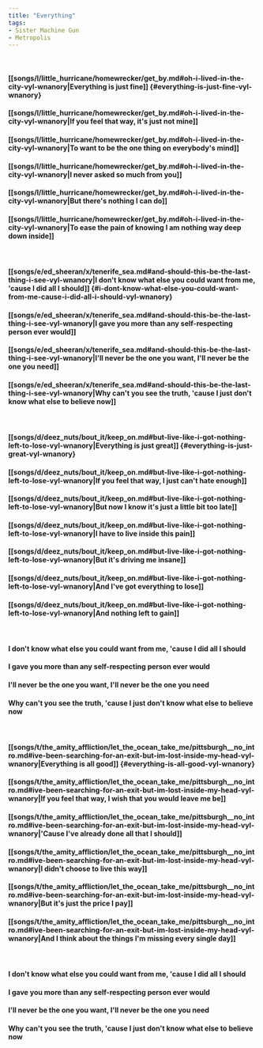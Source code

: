 ```yaml
---
title: "Everything"
tags:
- Sister Machine Gun
- Metropolis
---
```

&nbsp;
#### [[songs/l/little_hurricane/homewrecker/get_by.md#oh-i-lived-in-the-city-vyl-wnanory|Everything is just fine]] {#everything-is-just-fine-vyl-wnanory}
#### [[songs/l/little_hurricane/homewrecker/get_by.md#oh-i-lived-in-the-city-vyl-wnanory|If you feel that way, it's just not mine]]
#### [[songs/l/little_hurricane/homewrecker/get_by.md#oh-i-lived-in-the-city-vyl-wnanory|To want to be the one thing on everybody's mind]]
#### [[songs/l/little_hurricane/homewrecker/get_by.md#oh-i-lived-in-the-city-vyl-wnanory|I never asked so much from you]]
#### [[songs/l/little_hurricane/homewrecker/get_by.md#oh-i-lived-in-the-city-vyl-wnanory|But there's nothing I can do]]
#### [[songs/l/little_hurricane/homewrecker/get_by.md#oh-i-lived-in-the-city-vyl-wnanory|To ease the pain of knowing I am nothing way deep down inside]]
&nbsp;
#### [[songs/e/ed_sheeran/x/tenerife_sea.md#and-should-this-be-the-last-thing-i-see-vyl-wnanory|I don't know what else you could want from me, 'cause I did all I should]] {#i-dont-know-what-else-you-could-want-from-me-cause-i-did-all-i-should-vyl-wnanory}
#### [[songs/e/ed_sheeran/x/tenerife_sea.md#and-should-this-be-the-last-thing-i-see-vyl-wnanory|I gave you more than any self-respecting person ever would]]
#### [[songs/e/ed_sheeran/x/tenerife_sea.md#and-should-this-be-the-last-thing-i-see-vyl-wnanory|I'll never be the one you want, I'll never be the one you need]]
#### [[songs/e/ed_sheeran/x/tenerife_sea.md#and-should-this-be-the-last-thing-i-see-vyl-wnanory|Why can't you see the truth, 'cause I just don't know what else to believe now]]
&nbsp;
#### [[songs/d/deez_nuts/bout_it/keep_on.md#but-live-like-i-got-nothing-left-to-lose-vyl-wnanory|Everything is just great]] {#everything-is-just-great-vyl-wnanory}
#### [[songs/d/deez_nuts/bout_it/keep_on.md#but-live-like-i-got-nothing-left-to-lose-vyl-wnanory|If you feel that way, I just can't hate enough]]
#### [[songs/d/deez_nuts/bout_it/keep_on.md#but-live-like-i-got-nothing-left-to-lose-vyl-wnanory|But now I know it's just a little bit too late]]
#### [[songs/d/deez_nuts/bout_it/keep_on.md#but-live-like-i-got-nothing-left-to-lose-vyl-wnanory|I have to live inside this pain]]
#### [[songs/d/deez_nuts/bout_it/keep_on.md#but-live-like-i-got-nothing-left-to-lose-vyl-wnanory|But it's driving me insane]]
#### [[songs/d/deez_nuts/bout_it/keep_on.md#but-live-like-i-got-nothing-left-to-lose-vyl-wnanory|And I've got everything to lose]]
#### [[songs/d/deez_nuts/bout_it/keep_on.md#but-live-like-i-got-nothing-left-to-lose-vyl-wnanory|And nothing left to gain]]
&nbsp;
#### I don't know what else you could want from me, 'cause I did all I should
#### I gave you more than any self-respecting person ever would
#### I'll never be the one you want, I'll never be the one you need
#### Why can't you see the truth, 'cause I just don't know what else to believe now
&nbsp;
#### [[songs/t/the_amity_affliction/let_the_ocean_take_me/pittsburgh__no_intro.md#ive-been-searching-for-an-exit-but-im-lost-inside-my-head-vyl-wnanory|Everything is all good]] {#everything-is-all-good-vyl-wnanory}
#### [[songs/t/the_amity_affliction/let_the_ocean_take_me/pittsburgh__no_intro.md#ive-been-searching-for-an-exit-but-im-lost-inside-my-head-vyl-wnanory|If you feel that way, I wish that you would leave me be]]
#### [[songs/t/the_amity_affliction/let_the_ocean_take_me/pittsburgh__no_intro.md#ive-been-searching-for-an-exit-but-im-lost-inside-my-head-vyl-wnanory|'Cause I've already done all that I should]]
#### [[songs/t/the_amity_affliction/let_the_ocean_take_me/pittsburgh__no_intro.md#ive-been-searching-for-an-exit-but-im-lost-inside-my-head-vyl-wnanory|I didn't choose to live this way]]
#### [[songs/t/the_amity_affliction/let_the_ocean_take_me/pittsburgh__no_intro.md#ive-been-searching-for-an-exit-but-im-lost-inside-my-head-vyl-wnanory|But it's just the price I pay]]
#### [[songs/t/the_amity_affliction/let_the_ocean_take_me/pittsburgh__no_intro.md#ive-been-searching-for-an-exit-but-im-lost-inside-my-head-vyl-wnanory|And I think about the things I'm missing every single day]]
&nbsp;
#### I don't know what else you could want from me, 'cause I did all I should
#### I gave you more than any self-respecting person ever would
#### I'll never be the one you want, I'll never be the one you need
#### Why can't you see the truth, 'cause I just don't know what else to believe now
